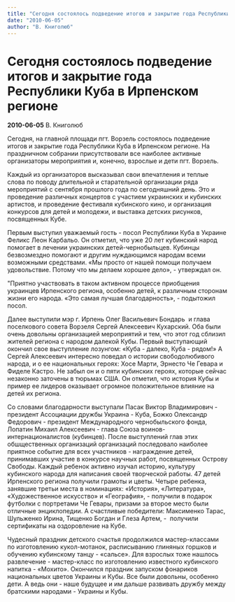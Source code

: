 ```yaml
---
title: "Сегодня состоялось подведение итогов и закрытие года Республики Куба в Ирпенском регионе"
date: "2010-06-05"
author: "В. Книголюб"
---
```


# Сегодня состоялось подведение итогов и закрытие года Республики Куба в Ирпенском регионе

**2010-06-05** В. Книголюб

Сегодня, на главной площади пгт. Ворзель состоялось подведение итогов и закрытие года Республики Куба в Ирпенском регионе. На праздничном собрании присутствовали все наиболее активные организаторы мероприятия и, конечно, взрослые и дети пгт. Ворзель.

Каждый из организаторов высказывал свои впечатления и теплые слова по поводу длительной и старательной организации ряда мероприятий с сентября прошлого года по сегодняшний день. Это и проведение различных концертов с участием украинских и кубинских артистов, и проведение фестиваля кубинского кино, и организация конкурсов для детей и молодежи, и выставка детских рисунков, посвященных Кубе.

Первым выступил уважаемый гость - посол Республики Куба в Украине Феликс Леон Карбальо. Он отметил, что уже 20 лет кубинский народ помогает в лечении украинских детей-чернобыльцев. Кубинцы безвозмездно помогают и другим нуждающимся народам всеми возможными средствами. «Мы просто от нашей помощи получаем удовольствие. Потому что мы делаем хорошее дело», - утверждал он.

"Приятно участвовать в таком активном процессе приобщения украинцев Ирпенского региона, особенно детей, к различным сторонам жизни его народа. «Это самая лучшая благодарность», - подытожил посол.

Далее выступили мэр г. Ирпень Олег Васильевич Бондарь  и глава поселкового совета Ворзеля  Сергей Алексеевич Кухарский. Оба были очень довольны организацией мероприятий и тем, что этот год сблизил жителей региона с народом далекой Кубы. Первый выступающий окончил свое выступление лозунгом: «Куба - далеко, Куба - рядом!» А Сергей Алексеевич интересно поведал о истории свободолюбивого народа, и о ее национальных героях: Хосе Марти, Эрнесто Че Гевара и Фиделе Кастро. Не забыл он и о пяти кубинских героях, которые сейчас незаконно заточены в тюрьмах США. Он отметил, что история Кубы и пример ее лидеров оказывает огромное положительное влияние на детей их региона.

Со словами благодарности выступали Пасак Виктор Владимирович - президент Ассоциации дружбы Украина - Куба, Божко Олександр Федорович - президент Международного чернобыльского фонда, Лопатин Михаил Алексеевич - глава Союза воинов-интернационалистов (кубинцев). После выступлений глав этих обшщественных организаций организаций последовало наиболее приятное событие для всех участников - награждение детей, принимавших участие в конкурсе научных работ, посвященных Острову Свободы. Каждый ребенок активно изучал историю, культуру кубинского народа для написания своей творческой работы. 47 детей Ирпенского региона получили грамоты и цветы. Четыре ребенка, занявшие третьи места в номинациях: «История», «Литература», «Художественное искусство» и «География», - получили в подарок футболки с портретами Че Гевары, призами за второе место были отличные энциклопедии. А счастливые победители: Максименко Тарас, Шульженко Ирина, Тищенко Богдан и Глеза Артем, -  получили сертификаты на оздоровление на Кубе.

Чудесный праздник детского счастья продолжился мастер-классами по изготовлению кукол-мотанок, расписыванию глиняных горшков и обучению кубинскому танцу - «сальсе». Для взрослых тоже нашлось развлечение - мастер-класс по изготовлению известного кубинского напитка - «Мохито». Окончился праздник запуском фонариков национальных цветов Украины и Кубы. Все были довольны, особенно дети. А ведь они - наше будущее и им дальше развивать дружбу между братскими народами - Украины и Кубы.